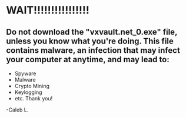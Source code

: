 # WAIT!!!!!!!!!!!!!!!!

## Do not download the "vxvault.net_0.exe" file, unless you know what you're doing. This file contains malware, an infection that may infect your computer at anytime, and may lead to:
- Spyware
- Malware
- Crypto Mining
- Keylogging
- etc.
Thank you!

-Caleb L.
